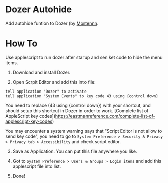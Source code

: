# Dozer Autohide
Add autohide funtion to Dozer (by [Mortennn]((https://github.com/Mortennn/Dozer)).

# How To
Use applescript to run dozer after starup and sen ket code to hide the menu items.

1. Download and install Dozer.

2. Open Scrpit Editor and add this into file:

```applescript
tell application "Dozer" to activate
tell application "System Events" to key code 43 using {control down}
```

You need to replace (43 using {control down}) with your shortcut, and should setup this shortcut in Dozer in order to work.
[Complete list of AppleScript key codes])https://eastmanreference.com/complete-list-of-applescript-key-codes)

You may encounter a system warning says that "Script Editor is not allow to send key code", you need to go to `System Preference > Security & Privacy > Privacy tab > Accessibility` and check script editor.

3. Save as Application. You can put this file anywhere you like.

4. Got to `System Preference > Users & Groups > Login items` and add this applescript file into list.

5. Done!
